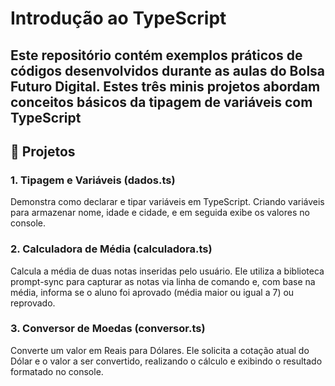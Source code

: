 # Introdução ao TypeScript

Este repositório contém exemplos práticos de códigos desenvolvidos durante as aulas do Bolsa Futuro Digital. Estes três minis projetos abordam conceitos básicos da tipagem de variáveis com TypeScript
---

## 🚀 Projetos

### 1. Tipagem e Variáveis (dados.ts)
Demonstra como declarar e tipar variáveis em TypeScript. Criando variáveis para armazenar nome, idade e cidade, e em seguida exibe os valores no console.

### 2. Calculadora de Média (calculadora.ts)
Calcula a média de duas notas inseridas pelo usuário. Ele utiliza a biblioteca prompt-sync para capturar as notas via linha de comando e, com base na média, informa se o aluno foi aprovado (média maior ou igual a 7) ou reprovado.

### 3. Conversor de Moedas (conversor.ts)
Converte um valor em Reais para Dólares. Ele solicita a cotação atual do Dólar e o valor a ser convertido, realizando o cálculo e exibindo o resultado formatado no console.
